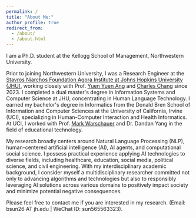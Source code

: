 ```yaml
---
permalink: /
title: "About Me:"
author_profile: true
redirect_from: 
  - /about/
  - /about.html
---
```

I am a Ph.D. student at the Kellogg School of Management, Northwestern University.

Prior to joining Northwestern University, I was a Research Engineer at the [Stavros Niarchos Foundation Agora Institute at Johns Hopkins University (JHU)](https://snfagora.jhu.edu/), working closely with Prof. [Yuen Yuen Ang](https://politicalscience.jhu.edu/directory/yuen-yuen-ang/) and [Charles Chang](https://charleschang.me/) since 2023. I completed a dual master's degree in Information Systems and Computer Science at JHU, concentrating in Human Language Technology. I earned my bachelor's degree in Informatics from the Donald Bren School of Information and Computer Sciences at the University of California, Irvine (UCI), specializing in Human-Computer Interaction and Health Informatics. At UCI, I worked with Prof. [Mark Warschauer](https://markwarschauer.com/) and Dr. Dandan Yang in the field of educational technology.

My research broadly centers around Natural Language Processing (NLP), human-centered artificial intelligence (AI), AI agents, and computational social science. I possess practical experience applying AI technologies to diverse fields, including healthcare, education, social media, political science, and civil engineering. With my interdisciplinary academic background, I consider myself a multidisciplinary researcher committed not only to advancing algorithms and technologies but also to responsibly leveraging AI solutions across various domains to positively impact society and minimize potential negative consequences.

Please feel free to contact me if you are interested in my research. (Email: bsun26 AT jh.edu | WeChat ID: sun565563323).
